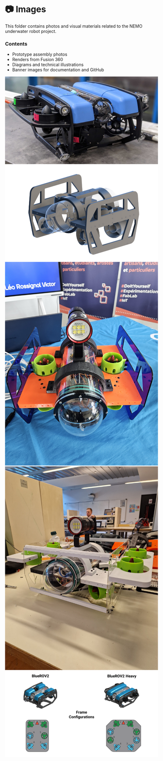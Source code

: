 # 📷 Images

This folder contains photos and visual materials related to the NEMO underwater robot project.

### Contents
- Prototype assembly photos
- Renders from Fusion 360
- Diagrams and technical illustrations
- Banner images for documentation and GitHub

![NEMO ROV Banner](heavy.jpg)
![NEMO ROV Banner](n.PNG)
![NEMO ROV Banner](20240528_134857.jpg)
![NEMO ROV Banner](20250407_130601.jpg)
![NEMO ROV Banner](quick-start-br2-frames.png)

